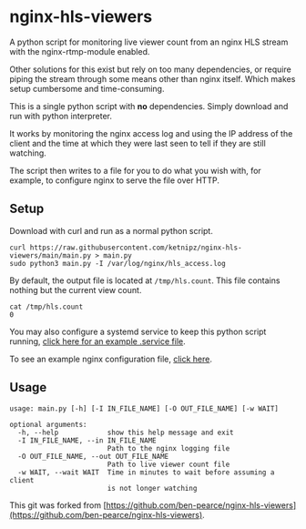 # nginx-hls-viewers

A python script for monitoring live viewer count from an nginx HLS stream with the nginx-rtmp-module enabled.

Other solutions for this exist but rely on too many dependencies, or require piping the stream through some means other 
than nginx itself. Which makes setup cumbersome and time-consuming.

This is a single python script with **no** dependencies. Simply download and run with python interpreter.

It works by monitoring the nginx access log and using the IP address of the client and the time at which they were last 
seen to tell if they are still watching.

The script then writes to a file for you to do what you wish with, for example, to configure nginx to serve the file 
over HTTP.

## Setup

Download with curl and run as a normal python script.

```shell script
curl https://raw.githubusercontent.com/ketnipz/nginx-hls-viewers/main/main.py > main.py
sudo python3 main.py -I /var/log/nginx/hls_access.log
```

By default, the output file is located at `/tmp/hls.count`. This file contains nothing but the current view count.

```shell script
cat /tmp/hls.count
0
```

You may also configure a systemd service to keep this python script running, 
[click here for an example .service file](https://raw.githubusercontent.com/ketnipz/nginx-hls-viewers/main/nginx-hls-viewers.service).

To see an example nginx configuration file, 
[click here](https://raw.githubusercontent.com/ketnipz/nginx-hls-viewers/main/nginx-hls-viewers.conf).

## Usage

```
usage: main.py [-h] [-I IN_FILE_NAME] [-O OUT_FILE_NAME] [-w WAIT]

optional arguments:
  -h, --help            show this help message and exit
  -I IN_FILE_NAME, --in IN_FILE_NAME
                        Path to the nginx logging file
  -O OUT_FILE_NAME, --out OUT_FILE_NAME
                        Path to live viewer count file
  -w WAIT, --wait WAIT  Time in minutes to wait before assuming a client
                        is not longer watching
```

This git was forked from [https://github.com/ben-pearce/nginx-hls-viewers](https://github.com/ben-pearce/nginx-hls-viewers).
